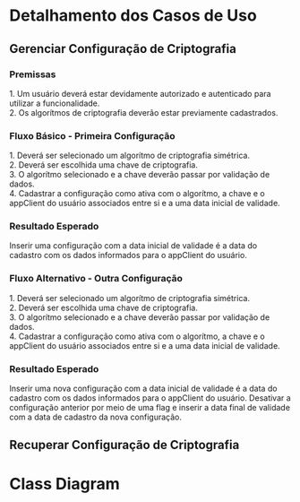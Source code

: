 # Detalhamento dos Casos de Uso

<h2>Gerenciar Configuração de Criptografia</h2>

<h3>Premissas</h3>
1. Um usuário deverá estar devidamente autorizado e autenticado para utilizar a funcionalidade.<br>
2. Os algorítmos de criptografia deverão estar previamente cadastrados.
<h3>Fluxo Básico - Primeira Configuração</h3>
1. Deverá ser selecionado um algorítmo de criptografia simétrica.<br>
2. Deverá ser escolhida uma chave de criptografia.<br>
3. O algorítmo selecionado e a chave deverão passar por validação de dados.<br>
4. Cadastrar a configuração como ativa com o algorítmo, a chave e o appClient do usuário associados entre si e a uma data inicial de validade.
<h3>Resultado Esperado</h3>
Inserir uma configuração com a data inicial de validade é a data do cadastro com os dados informados para o appClient do usuário.
<h3>Fluxo Alternativo - Outra Configuração</h3>
1. Deverá ser selecionado um algorítmo de criptografia simétrica.<br>
2. Deverá ser escolhida uma chave de criptografia.<br>
3. O algorítmo selecionado e a chave deverão passar por validação de dados.<br>
4. Cadastrar a configuração como ativa com o algorítmo, a chave e o appClient do usuário associados entre si e a uma data inicial de validade.
<h3>Resultado Esperado</h3>
Inserir uma nova configuração com a data inicial de validade é a data do cadastro com os dados informados para o appClient do usuário. Desativar a configuração anterior por meio de uma flag e inserir a data final de validade com a data de cadastro da nova configuração.

<h2>Recuperar Configuração de Criptografia</h2>


# Class Diagram
